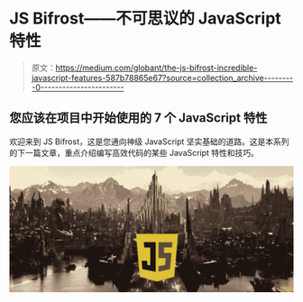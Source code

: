 # JS Bifrost——不可思议的 JavaScript 特性

> 原文：<https://medium.com/globant/the-js-bifrost-incredible-javascript-features-587b78865e67?source=collection_archive---------0----------------------->

## 您应该在项目中开始使用的 7 个 JavaScript 特性

欢迎来到 JS Bifrost，这是您通向神级 JavaScript 坚实基础的道路。这是本系列的下一篇文章，重点介绍编写高效代码的某些 JavaScript 特性和技巧。

![](img/f6181c8f2107537b095e76f87fedf7f7.png)